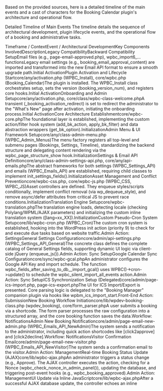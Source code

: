 Based on the provided sources, here is a detailed timeline of the main events and a cast of characters for the Booking Calendar plugin's architecture and operational flow.

Detailed Timeline of Main Events
The timeline details the sequence of architectural development, plugin lifecycle events, and the operational flow of a booking and administrative tasks.

Timeframe / ContextEvent / Architectural DevelopmentKey Components InvolvedDescriptionLegacy CompatibilityBackward Compatibility SetupEmail files (e.g., page-email-approved.php), wpbc_import6_... functionsLegacy email settings (e.g., booking_email_approval_content) are imported and transformed into the new Email API format to ensure a smooth upgrade path.Initial ActivationPlugin Activation and Lifecycle Startcore/any/activation.php (WPBC_Install), core/wpbc.php (Booking_Calendar)The plugin is installed. The WPBC_Install class orchestrates setup, sets the version (booking_version_num), and registers core hooks.Initial ActivationOnboarding and Admin Setupcore/any/activation.php, core/class/wpbc-class-welcome.phpA transient (_booking_activation_redirect) is set to redirect the administrator to the "What's New" page after activation, initiating the onboarding process.Initial ActivationCore Architecture Establishmentcore/wpbc-core.phpThe foundational layer is established, implementing the custom action/filter hook system (add_bk_action, apply_bk_filter) and data abstraction wrappers (get_bk_option).InitializationAdmin Menu & UI Framework Setupcore/any/class-admin-menu.php (WPBC_Admin_Menus)The menu factory registers all top-level and submenu pages (Bookings, Settings, Timeline), standardizing the backend structure and delegating content rendering via the wpbc_page_structure_show hook.InitializationSettings & Email API Definitioncore/any/class-admin-settings-api.php, core/any/api-emails.phpThe abstract frameworks for both settings (WPBC_Settings_API) and emails (WPBC_Emails_API) are established, requiring child classes to implement init_settings_fields().InitializationAsset Management and Conflict Preventioncore/wpbc-css.php, core/wpbc-js.php (WPBC_CSS, WPBC_JS)Asset controllers are defined. They enqueue styles/scripts conditionally, implement conflict removal (via wp_dequeue_style), and remove async/defer attributes from critical JS to prevent race conditions.InitializationTranslation Engine Setupcore/wpbc-translation.phpThe translation engine loads, detecting locale (checking Polylang/WPML/AJAX parameters) and initializing the custom inline translation system ([lang=xx_XX]).InitializationCustom Pseudo-Cron System Setupcore/lib/wpbc-cron.php (WPBC_Cron)The custom cron system is established, hooking into the WordPress init action (priority 9) to check for and execute due tasks based on website traffic.Admin Action: SettingsGeneral Settings Configurationcore/admin/api-settings.php (WPBC_Settings_API_General)The concrete class defines the complete catalog of General Settings fields, supporting dynamic UI logic via client-side jQuery (enqueue_js()).Admin Action: Sync SetupGoogle Calendar Sync Configurationcore/sync/wpbc-gcal.phpAn administrator configures the Google API Key and import schedule. The function wpbc_fields_after_saving_to_db__import_gcal() uses WPBC()->cron->update() to schedule the wpbc_silent_import_all_events action.Admin Action: Sync SetupICS Synchronization Setup (Delegated)core/admin/page-ics-import.php, page-ics-export.phpThe UI for ICS Import/Export is presented. Core parsing logic is delegated to the "Booking Manager" companion plugin via hooks like wpbm_ics_import_start.Front-End Action: SubmissionNew Booking Workflow Initiationcore/lib/wpdev-booking-class.php (wpdev_booking), core/form_parser.phpA user submits a booking via a shortcode. The form parser processes the raw configuration into a structured array, and the core booking function saves the data.Workflow: NotificationsAdmin New Booking Notificationcore/admin/page-email-new-admin.php (WPBC_Emails_API_NewAdmin)The system sends a notification to the administrator, including quick action shortcodes like [click2approve] and [click2decline].Workflow: NotificationsVisitor Confirmation Emailcore/admin/page-email-new-visitor.php (WPBC_Emails_API_NewVisitor)The system sends a confirmation email to the visitor.Admin Action: ManagementReal-time Booking Status Update (AJAX)core/lib/wpbc-ajax.phpAn administrator triggers a status change (e.g., Approve). The AJAX controller executes the action, checking for a Nonce (wpbc_check_nonce_in_admin_panel()), updating the database, and triggering post-event hooks (e.g., wpbc_booking_approved).Admin Action: ManagementUI Update via Inline JavaScriptcore/lib/wpbc-ajax.phpAfter a successful AJAX database update, the controller echoes an inline <script> block to dynamically update the administrator's UI (e.g., status label change) without a full page reload.Scheduled EventGoogle Calendar Sync Executioncore/lib/wpbc-cron.php, core/sync/wpbc-gcal.php, WPBC_Google_CalendarThe custom cron system triggers wpbc_silent_import_all_events(). This function configures and runs the WPBC_Google_Calendar engine, which fetches data via wp_remote_get() and calls wpbc_booking_save() to insert new bookings, preventing duplicates via sync_gid.Admin Action: ViewingBooking Data Visualization (Timeline)core/admin/page-timeline.php, core/timeline/v2/wpbc-class-timeline_v2.php (WPBC_TimelineFlex)The page controller loads the WPBC_TimelineFlex class, which fetches booking objects (via wpbc_get_bookings_objects()) and renders the complex, responsive Gantt-chart visualization using Flexbox and CSS Custom Properties.Admin Action: DebuggingAccessing Hidden System Toolscore/admin/wpbc-settings-functions.phpAn administrator or support staff accesses the hidden System Info / Debug panel by appending &system_info=show to the settings URL, enabling maintenance tasks like resetting forms.Plugin DeactivationLifecycle End and Cleanupcore/any/activation.php, core/lib/wpbc-cron.phpThe plugin is deactivated. If enabled by the user (booking_is_delete_if_deactive), the wpbc_deactivation hook fires, allowing modules to run cleanup routines (e.g., deleting GCal settings via wpbc_sync_gcal_deactivate()).Cast of Characters
This list includes the principal classes, files, and architectural entities mentioned across the sources, along with brief bios describing their role in the plugin.

Character / EntityTypeBrief BioBooking_CalendarPHP Class (Singleton)The main initializer and orchestrator of the entire plugin, defined in core/wpbc.php. It manages the plugin lifecycle, loads core dependencies, and initializes all major subsystems (menus, CSS, JS, cron).WPBC_Settings_API_GeneralPHP ClassThe blueprint designer for all general configuration settings. Defined in core/admin/api-settings.php, it contains the comprehensive catalog of fields via the init_settings_fields() method.WPBC_Admin_MenusPHP ClassThe factory responsible for registering all admin pages and submenus (e.g., "Bookings," "Settings"). It standardizes the menu structure and implements delegation for content rendering.WPBC_Emails_APIAbstract PHP ClassThe core messaging framework extended by all specific email templates. It enforces a standardized structure for defining email subjects, content, and sending logic.WPBC_Emails_API_NewAdminPHP ClassThe administrative messenger responsible for the "New Booking (admin)" email template. Its content is tailored with quick action shortcodes like [click2approve] and [click2decline].wpdev_bookingPHP Class (Controller)The main controller for the front-end. Defined in core/lib/wpdev-booking-class.php, it registers all primary shortcodes (e.g., [booking], [bookingcalendar]) and centralizes rendering logic, which is reused by the BookingWidget.WPBC_TimelineFlexPHP Class (Engine)The specialized data visualizer responsible for rendering the administrative "Timeline View" (Gantt chart). It processes complex date/time data and relies on a separate function (wpbc_get_bookings_objects()) for data fetching.WPBC_Google_CalendarPHP Class (Engine)The core engine for one-way Google Calendar synchronization. It handles API communication (wp_remote_get()), data parsing, duplicate prevention (sync_gid), and delegates final booking creation to wpbc_booking_save().WPBC_CronPHP Class (Scheduler)The custom pseudo-cron system manager, defined in core/lib/wpbc-cron.php. It bypasses WP-Cron, stores tasks in the booking_cron option, and executes them upon page load (init hook).core/lib/wpbc-ajax.phpPHP File (Controller)The central AJAX request router. It handles real-time administrative actions (approve, trash, delete) and front-end features (cost calculation), enforcing security via nonce checks.core/wpbc-core.phpPHP File (Foundation)Implements the plugin's internal custom hook system (add_bk_action, apply_bk_filter) and data abstraction wrappers (get_bk_option), crucial for internal modularity.core/form_parser.phpPHP File (Utility)The critical utility file that translates the administrator's raw, shortcode-like form configuration string into a structured PHP array for rendering and processing.core/wpbc-dev-api.phpPHP File (API)The official Developer API. It provides stable, programmatic functions (wpbc_api_booking_add_new, wpbc_api_is_dates_booked) for third-party developers, abstracting away complex internal data serialization.WPBC_Upgrader_Translation_SkinPHP ClassA custom skin extending WP_Upgrader_Skin. It provides a minimal, "silent" UI with customized messages for downloading and installing translation files non-disruptively.core/lib/index.phpSecurity FileA "silent index" containing only <?php // Silence is golden. ?>. Its sole purpose is security: to prevent unauthorized directory listing in internal plugin directories.Booking Manager PluginCompanion PluginA required, separate plugin (v2.1+) that holds the complex logic for advanced synchronization features, such as parsing ICS files for import, as delegated by the core plugin.$wpbc_booking_country_listGlobal VariableThe associative array used for the non-standard, file-based localization of the country list dropdown, defined in wpdev-country-list.php and overridden by locale-specific files.WPBC_NoticesPHP ClassThe system for managing and displaying persistent, dismissible administrative warnings (e.g., paid-to-free downgrade warning) only on specific plugin pages.

